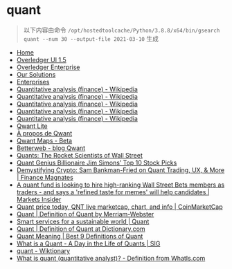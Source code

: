
quant
=====


> 以下内容由命令 `/opt/hostedtoolcache/Python/3.8.8/x64/bin/gsearch quant --num 30 --output-file 2021-03-10` 生成

- [Home](https://www.quant.network/)
- [Overledger UI 1.5](https://developer.quant.network/)
- [Overledger Enterprise](https://www.quant.network/overledger-enterprise)
- [Our Solutions](https://www.quant.network/our-solutions)
- [Enterprises](https://www.quant.network/enterprise)
- [Quantitative analysis (finance) - Wikipedia](https://en.wikipedia.org/wiki/Quantitative_analysis_(finance))
- [Quantitative analysis (finance) - Wikipedia](https://en.wikipedia.org/wiki/Quantitative_analysis_(finance)#History)
- [Quantitative analysis (finance) - Wikipedia](https://en.wikipedia.org/wiki/Quantitative_analysis_(finance)#Education)
- [Quantitative analysis (finance) - Wikipedia](https://en.wikipedia.org/wiki/Quantitative_analysis_(finance)#Types)
- [Quantitative analysis (finance) - Wikipedia](https://en.wikipedia.org/wiki/Quantitative_analysis_(finance)#Mathematical_and_statistical_approaches)
- [Qwant Lite](https://www.qwant.com/?l=en)
- [À propos de Qwant](https://about.qwant.com/fr/)
- [Qwant Maps - Beta](https://www.qwant.com/maps)
- [Betterweb - blog Qwant](https://betterweb.qwant.com/)
- [Quants: The Rocket Scientists of Wall Street](https://www.investopedia.com/articles/financialcareers/08/quants-quantitative-analyst.asp)
- [Quant Genius Billionaire Jim Simons’ Top 10 Stock Picks](https://finance.yahoo.com/news/quant-genius-billionaire-jim-simons-152526290.html)
- [Demystifying Crypto: Sam Bankman-Fried on Quant Trading, UX, & More | Finance Magnates](https://www.financemagnates.com/cryptocurrency/interview/demystifying-crypto-sam-bankman-fried-on-quant-trading-ux-more/)
- [A quant fund is looking to hire high-ranking Wall Street Bets members as traders - and says a 'refined taste for memes' will help candidates | Markets Insider](https://markets.businessinsider.com/news/stocks/cindicator-capital-quant-hiring-wallstreetbets-reddit-high-karma-sentiment-trader-2021-2-1030062320)
- [Quant price today, QNT live marketcap, chart, and info | CoinMarketCap](https://coinmarketcap.com/currencies/quant/)
- [Quant | Definition of Quant by Merriam-Webster](https://www.merriam-webster.com/dictionary/quant)
- [Smart services for a sustainable world | Quant](https://www.quantservice.com/)
- [Quant | Definition of Quant at Dictionary.com](https://www.dictionary.com/browse/quant)
- [Quant Meaning | Best 9 Definitions of Quant](https://www.yourdictionary.com/quant)
- [What is a Quant - A Day in the Life of Quants | SIG](https://sig.com/team/meet-quant/)
- [quant - Wiktionary](https://en.wiktionary.org/wiki/quant)
- [What is quant (quantitative analyst)? - Definition from WhatIs.com](https://whatis.techtarget.com/definition/quant-quantitative-analyst)
